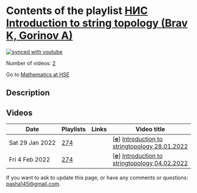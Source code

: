 # Contents of the playlist [НИС Introduction to string topology (Brav K, Gorinov A)](https://www.youtube.com/playlist?list=PLq3E5oubNNoCYp6rsBrXsZWv8KN-HJ4-R)

[![synced with youtube](https://img.shields.io/github/last-commit/mathphysschool/mathphysschool.github.io/autoupdate1?label=synced%20with%20youtube)](https://github.com/mathphysschool/mathphysschool.github.io/commits/autoupdate1)

Number of videos: [2](#videos)

Go to [Mathematics at HSE](../README.md)

## Description



## Videos

|Date|Playlists|Links|Video title|
|---|---|---|---|
| Sat&nbsp;29&nbsp;Jan&nbsp;2022 | [274](../playlists/274 "НИС Introduction to string topology (Brav K, Gorinov A)") |  | [[**e**](https://studio.youtube.com/video/I3lcD1dqoQE/edit "Edit")] [Introduction to stringtopology 28.01.2022](https://www.youtube.com/watch?v=I3lcD1dqoQE&list=PLq3E5oubNNoCYp6rsBrXsZWv8KN-HJ4-R) |
| Fri&nbsp;4&nbsp;Feb&nbsp;2022 | [274](../playlists/274 "НИС Introduction to string topology (Brav K, Gorinov A)") |  | [[**e**](https://studio.youtube.com/video/RwffZQY1y14/edit "Edit")] [Introduction to stringtopology 04.02.2022](https://www.youtube.com/watch?v=RwffZQY1y14&list=PLq3E5oubNNoCYp6rsBrXsZWv8KN-HJ4-R) |


 If you want to ask to update this page, or have any comments or questions: <pasha145@gmail.com>.